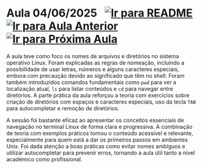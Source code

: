 # Aula 04/06/2025 &nbsp; [![Ir para README](https://img.shields.io/badge/Indice-Verde?style=for-the-badge)](../README.md#indice) &nbsp; [![Ir para Aula Anterior](https://img.shields.io/badge/Anterior-Aula%2010-007ACC?style=for-the-badge)](../aulas/23-05-2025.md) [![Ir para Próxima Aula](https://img.shields.io/badge/Próxima-Aula%2012-007ACC?style=for-the-badge)](../aulas/13-06-2025.md)



<p>
  A aula teve como foco os nomes de arquivos e diretórios no sistema operativo Linux. Foram explicadas as regras de nomeação, incluindo a possibilidade de usar letras, números e alguns caracteres especiais, embora com precaução devido ao significado que têm no shell. Foram também introduzidos comandos fundamentais como <code>pwd</code> para ver a localização atual, <code>ls</code> para listar conteúdos e <code>cd</code> para navegar entre diretórios. A parte prática da aula reforçou a teoria com exercícios sobre criação de diretórios com espaços e caracteres especiais, uso da tecla <code>TAB</code> para autocompletar e remoção de diretórios.
</p>

<p>
  A sessão foi bastante eficaz ao apresentar os conceitos essenciais de navegação no terminal Linux de forma clara e progressiva. A combinação de teoria com exemplos práticos tornou o conteúdo acessível e relevante, especialmente para quem está a dar os primeiros passos em ambientes Unix. Foi dada atenção a boas práticas como evitar nomes ambíguos e utilizar autocompletar para prevenir erros, tornando a aula útil tanto a nível académico como profissional.
</p>



